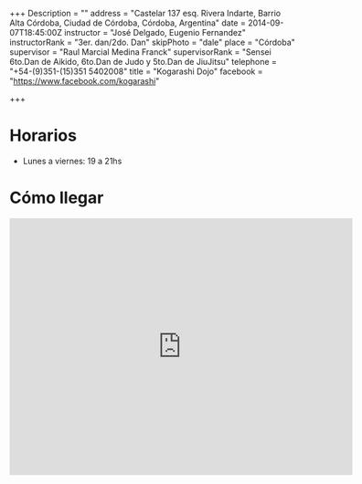 +++
Description = ""
address = "Castelar 137 esq. Rivera Indarte, Barrio Alta Córdoba, Ciudad de Córdoba, Córdoba, Argentina"
date = 2014-09-07T18:45:00Z
instructor = "José Delgado, Eugenio Fernandez"
instructorRank = "3er. dan/2do. Dan"
skipPhoto = "dale"
place = "Córdoba"
supervisor = "Raul Marcial Medina Franck"
supervisorRank = "Sensei 6to.Dan de Aikido, 6to.Dan de Judo y 5to.Dan de JiuJitsu"
telephone = "+54-(9)351-(15)351 5402008"
title = "Kogarashi Dojo"
facebook = "https://www.facebook.com/kogarashi"

+++


Horarios
========

- Lunes a viernes: 19 a 21hs


Cómo llegar
===========

<iframe src="https://www.google.com/maps/embed?pb=!1m18!1m12!1m3!1d1702.9648497058317!2d-64.17691669999999!3d-31.3885019!2m3!1f0!2f0!3f0!3m2!1i1024!2i768!4f13.1!3m3!1m2!1s0x94329841f502b675%3A0xb99d4c1e8eadf898!2sCastelar+100%2C+C%C3%B3rdoba!5e0!3m2!1sen!2sar!4v1425246350905" width="600" height="450" frameborder="0" style="border:0"></iframe>
